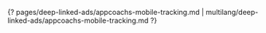 {? pages/deep-linked-ads/appcoachs-mobile-tracking.md | multilang/deep-linked-ads/appcoachs-mobile-tracking.md ?}
